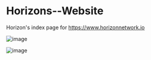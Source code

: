 # Horizons--Website
Horizon's index page for https://www.horizonnetwork.io

![image](https://user-images.githubusercontent.com/48765827/195748508-1f49f48c-4d1d-4694-b7a1-6262de27cef4.png)

![image](https://user-images.githubusercontent.com/48765827/195748519-f927a318-4dbd-4bf0-97cb-b8a004281d8b.png)
